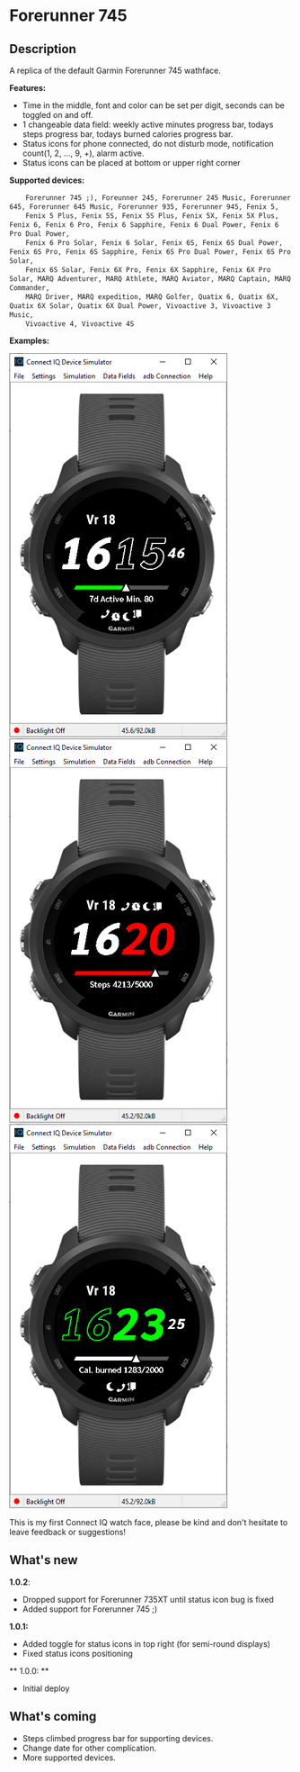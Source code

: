 # Forerunner 745

## Description

A replica of the default Garmin Forerunner 745 wathface.

**Features:**
* Time in the middle, font and color can be set per digit, seconds can be toggled on and off.
* 1 changeable data field: weekly active minutes progress bar, todays steps progress bar, todays burned calories progress bar.
* Status icons for phone connected, do not disturb mode, notification count(1, 2, ..., 9, +), alarm active.
* Status icons can be placed at bottom or upper right corner

**Supported devices:**

```
    Forerunner 745 ;), Foreunner 245, Forerunner 245 Music, Forerunner 645, Forerunner 645 Music, Forerunner 935, Forerunner 945, Fenix 5,
    Fenix 5 Plus, Fenix 5S, Fenix 5S Plus, Fenix 5X, Fenix 5X Plus, Fenix 6, Fenix 6 Pro, Fenix 6 Sapphire, Fenix 6 Dual Power, Fenix 6 Pro Dual Power,
    Fenix 6 Pro Solar, Fenix 6 Solar, Fenix 6S, Fenix 6S Dual Power, Fenix 6S Pro, Fenix 6S Sapphire, Fenix 6S Pro Dual Power, Fenix 6S Pro Solar,
    Fenix 6S Solar, Fenix 6X Pro, Fenix 6X Sapphire, Fenix 6X Pro Solar, MARQ Adventurer, MARQ Athlete, MARQ Aviator, MARQ Captain, MARQ Commander,
    MARQ Driver, MARQ expedition, MARQ Golfer, Quatix 6, Quatix 6X, Quatix 6X Solar, Quatix 6X Dual Power, Vivoactive 3, Vivoactive 3 Music,
    Vivoactive 4, Vivoactive 4S
```
**Examples:**

![alt text][picture1]
![alt text][picture2]
![alt text][picture3]


This is my first Connect IQ watch face, please be kind and don't hesitate to leave feedback or suggestions!

## What's new
**1.0.2**:
* Dropped support for Forerunner 735XT until status icon bug is fixed
* Added support for Forerunner 745 ;)

**1.0.1:**
* Added toggle for status icons in top right (for semi-round displays)
* Fixed status icons positioning

** 1.0.0: **
* Initial deploy

## What's coming
* Steps climbed progress bar for supporting devices.
* Change date for other complication.
* More supported devices.

[picture1]: ./pictures/picture1.png "Watch face example 1"
[picture2]: ./pictures/picture2.png "Watch face example 2"
[picture3]: ./pictures/picture3.png "Watch face example 3"